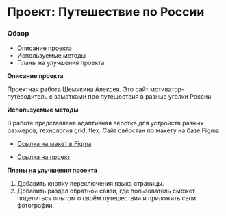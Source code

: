 # Проект: Путешествие по России

### Обзор
* Описание проекта
* Используемые методы
* Планы на улучшения проекта

**Описание проекта**

Проектная работа Шемякина Алексея.
Это сайт мотиватор-путеводитель с заметками про путешествия в разные уголки России.

**Используемые методы**

В работе представлена адаптивная вёрстка для устройств разных размеров, технология grid, flex.
Cайт свёрстан по макету на базе Figma

* [Ссылка на макет в Figma](https://www.figma.com/file/5S2WSbEFL6awjVWJ0NWL8Q/Sprint-3_-Russia-_-desktop-mobile?node-id=28503%3A0)

* [Ссылка на проект](https://carl0slit0s.github.io/russian-travel/)

**Планы на улучшения проекта**

1. Добавить кнопку переключения языка страницы.
2. Добавить раздел обратной связи, где пользователь сможет поделиться опытом о своём путешествии и приложить свои фотографии.


